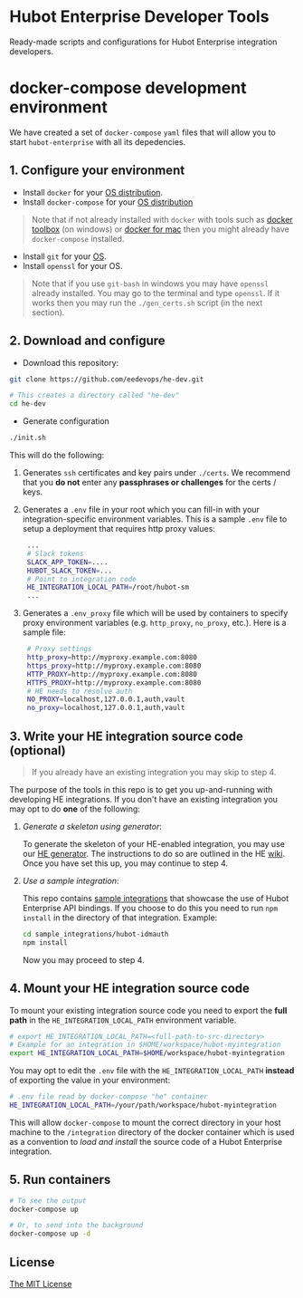# Hubot Enterprise Developer Tools
Ready-made scripts and configurations for Hubot Enterprise integration developers.

# docker-compose development environment

We have created a set of `docker-compose` `yaml` files that will allow you
to start `hubot-enterprise` with all its depedencies.  

## 1. Configure your environment

* Install `docker` for your [OS distribution](https://docs.docker.com/engine/installation/).
* Install `docker-compose` for your [OS distribution](https://docs.docker.com/compose/install/)

> Note that if not already installed with `docker` with tools 
> such as [docker toolbox](https://docs.docker.com/toolbox/overview/) 
> (on windows) or [docker for mac](https://docs.docker.com/engine/installation/mac/)
> then you might already have `docker-compose` installed. 

* Install `git` for your [OS](https://git-scm.com/downloads).
* Install `openssl` for your OS.

> Note that if you use `git-bash` in windows you may have `openssl` already
> installed. You may go to the terminal and type `openssl`. If it works
> then you may run the `./gen_certs.sh` script (in the next section).

## 2. Download and configure

* Download this repository:

```bash
git clone https://github.com/eedevops/he-dev.git

# This creates a directory called "he-dev"
cd he-dev
```

* Generate configuration

```bash
./init.sh
```
This will do the following:

1. Generates `ssh` certificates and key pairs under `./certs`. We recommend 
   that you **do not** enter any **passphrases or challenges** for the certs / keys.
2. Generates a `.env` file in your root which you can fill-in with your 
   integration-specific environment variables. This is a sample `.env` file to
   setup a deployment that requires http proxy values:
   
   ```bash
    ...
    # Slack tokens
    SLACK_APP_TOKEN=....
    HUBOT_SLACK_TOKEN=...
    # Point to integration code
    HE_INTEGRATION_LOCAL_PATH=/root/hubot-sm
    ...
   ```
3. Generates a `.env_proxy` file which will be used by containers to 
   specify proxy environment variables (e.g. `http_proxy`, `no_proxy`, etc.).
   Here is a sample file:

   ```bash
    # Proxy settings
    http_proxy=http://myproxy.example.com:8080
    https_proxy=http://myproxy.example.com:8080
    HTTP_PROXY=http://myproxy.example.com:8080
    HTTPS_PROXY=http://myproxy.example.com:8080
    # HE needs to resolve auth
    NO_PROXY=localhost,127.0.0.1,auth,vault
    no_proxy=localhost,127.0.0.1,auth,vault
   ```

## 3. Write your HE integration source code (optional)

> If you already have an existing integration you may
> skip to step 4.

The purpose of the tools in this repo is to get you up-and-running
with developing HE integrations. If you don't have an existing integration
you may opt to do **one** of the following:

1. _Generate a skeleton using generator_:
    
    To generate the skeleton of your
    HE-enabled integration, you may use our [HE generator](https://github.com/eedevops/generator-hubot-enterprise).
    The instructions to do so are outlined in the HE [wiki](https://github.com/eedevops/hubot-enterprise/wiki/bootstrap-integration#new-integration-quickstart).
    Once you have set this up, you may continue to step 4.

2. _Use a sample integration_:

    This repo contains [sample integrations](sample_integrations) that showcase the use of Hubot Enterprise
    API bindings. If you choose to do this you need to run `npm install` in the directory of that integration.
    Example:
    
    ```bash
    cd sample_integrations/hubot-idmauth
    npm install
    ```
    
    Now you may proceed to step 4.

## 4. Mount your HE integration source code

To mount your existing integration source code you need to export the
**full path** in the `HE_INTEGRATION_LOCAL_PATH` environment variable.

```bash
# export HE_INTEGRATION_LOCAL_PATH=<full-path-to-src-directory>
# Example for an integration in $HOME/workspace/hubot-myintegration
export HE_INTEGRATION_LOCAL_PATH=$HOME/workspace/hubot-myintegration
```

You may opt to edit the `.env` file with the `HE_INTEGRATION_LOCAL_PATH`
**instead** of exporting the value in your environment:

```bash
# .env file read by docker-compose "he" container
HE_INTEGRATION_LOCAL_PATH=/your/path/workspace/hubot-myintegration
```

This will allow `docker-compose` to mount the correct directory in your 
host machine to the `/integration` directory of the docker container
which is used as a convention to _load and install_ the source code
of a Hubot Enterprise integration. 

## 5. Run containers

```bash
# To see the output
docker-compose up

# Or, to send into the background
docker-compose up -d
```

## License

[The MIT License](/LICENSE)
